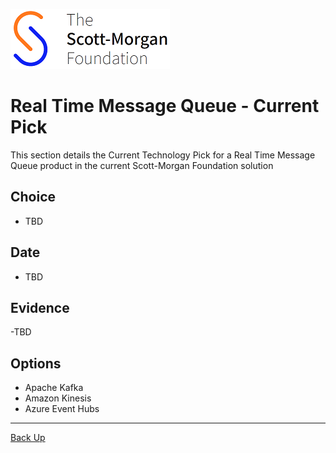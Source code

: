 ![smf-logo](../../images/smf-logo.png)
# Real Time Message Queue - Current Pick

This section details the Current Technology Pick for a Real Time Message Queue product in the current Scott-Morgan Foundation solution

## Choice

- TBD

## Date

- TBD

## Evidence

-TBD

## Options

- Apache Kafka
- Amazon Kinesis
- Azure Event Hubs

<hr>

[Back Up](../readme.md)
